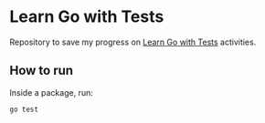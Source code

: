 # Learn Go with Tests

Repository to save my progress on [Learn Go with Tests](https://quii.gitbook.io/learn-go-with-tests/) activities.

## How to run

Inside a package, run:
```
go test
```
